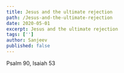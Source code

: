 ```yaml
---
title: Jesus and the ultimate rejection
path: /Jesus-and-the-ultimate-rejection
date: 2020-05-01
excerpt: Jesus and the ultimate rejection
tags: ['']
author: Sanjeev
published: false
---
```


Psalm 90, Isaiah 53
